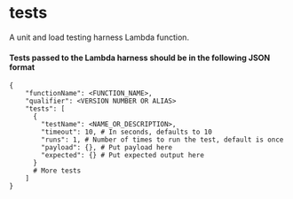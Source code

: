 # tests
A unit and load testing harness Lambda function.

#### Tests passed to the Lambda harness should be in the following JSON format
```
{
    "functionName": <FUNCTION_NAME>,
    "qualifier": <VERSION NUMBER OR ALIAS>
    "tests": [
      {
        "testName": <NAME_OR_DESCRIPTION>,
        "timeout": 10, # In seconds, defaults to 10
        "runs": 1, # Number of times to run the test, default is once
        "payload": {}, # Put payload here
        "expected": {} # Put expected output here
      }
      # More tests
    ]
}
```
